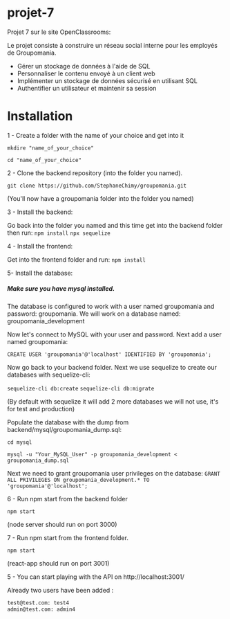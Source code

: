 # projet-7

Projet 7 sur le site OpenClassrooms:

Le projet consiste à construire un réseau social interne pour les employés de Groupomania.

- Gérer un stockage de données à l'aide de SQL
- Personnaliser le contenu envoyé à un client web
- Implémenter un stockage de données sécurisé en utilisant SQL
- Authentifier un utilisateur et maintenir sa session


# Installation

1 - Create a folder with the name of your choice and get into it

 ```mkdire "name_of_your_choice"```
 
 ```cd "name_of_your_choice"```

2 - Clone the backend repository (into the folder you named).

```git clone https://github.com/StephaneChimy/groupomania.git```

(You'll now have a groupomania folder into the folder you named)

3 - Install the backend:

Go back into the folder you named and this time get into the backend folder then run:
```npm install```
```npx sequelize```


4 - Install the frontend:

Get into the frontend folder and run:
```npm install```

5- Install the database:

##### Make sure you have mysql installed.

The database is configured to work with a user named groupomania and password: groupomania.
We will work on a database named: groupomania_development

Now let's connect to MySQL with your user and password.
Next add a user named groupomania: 

```CREATE USER 'groupomania'@'localhost' IDENTIFIED BY 'groupomania';```

Now go back to your backend folder.
Next we use sequelize to create our databases with sequelize-cli:

```sequelize-cli db:create```
```sequelize-cli db:migrate```

(By default with sequelize it will add 2 more databases we will not use, it's for test and production)

Populate the database with the dump from backend/mysql/groupomania_dump.sql:

```cd mysql```

```mysql -u "Your_MySQL_User" -p groupomania_development < groupomania_dump.sql```

Next we need to grant groupomania user privileges on the database: 
```GRANT ALL PRIVILEGES ON groupomania_development.* TO 'groupomania'@'localhost';```

6 - Run npm start from the backend folder

```npm start```

(node server should run on port 3000)

7 - Run npm start from the frontend folder.

```npm start```

(react-app should run on port 3001)

5 - You can start playing with the API on http://localhost:3001/

Already two users have been added :

```bash
test@test.com: test4
admin@test.com: admin4
```